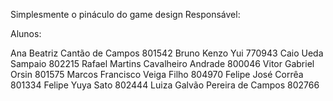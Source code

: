 Simplesmente o pináculo do game design
Responsável:

Alunos:

Ana Beatriz Cantão de Campos            801542
Bruno Kenzo Yui                         770943
Caio Ueda Sampaio                       802215
Rafael Martins Cavalheiro Andrade	      800046
Vitor Gabriel Orsin	                    801575
Marcos Francisco Veiga Filho            804970
Felipe José Corrêa                      801334
Felipe Yuya Sato                        802444
Luiza Galvão Pereira de Campos          802766
